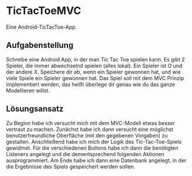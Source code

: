 # TicTacToeMVC
Eine Android-TicTacToe-App.


## Aufgabenstellung
Schreibe eine Android App, in der man Tic Tac Toe spielen kann.
Es gibt 2 Spieler, die immer abwechselnd spielen (alles lokal). Ein Spieler ist O und der andere X. Speichere dir ab, wenn ein Spieler gewonnen hat, und wie viele Spiele ein Spieler gewonnen hat. 
Das Spiel soll mit dem MVC Prinzip implementiert werden, das heißt überlege dir genau wie du das ganze Modellieren willst.


## Lösungsansatz
Zu Beginn habe ich versucht mich mit dem MVC-Modell etwas besser vertraut zu machen.
Zunächst habe ich dann versucht eine möglichst benutzerfreundliche Oberfläche (mit den gegebenen Vorgaben) zu gestalten.
Anschließend habe ich mich der Logik des Tic-Tac-Toe-Spiels gewidmet.
Für die verschiedenen Buttons habe ich dann die benötigten Listeners angelegt und die dementsprechend folgenden Aktionen ausprogrammiert.
Am Ende habe ich dann eine Datenbank angelegt, in der die Ergebnisse des Spiels gespeichert werden sollen.

